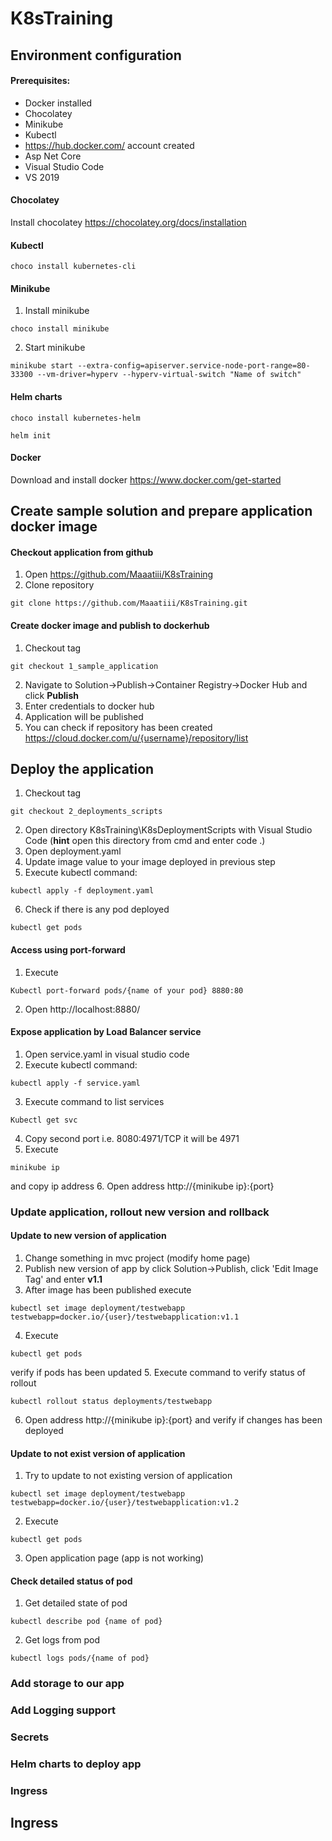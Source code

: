 # K8sTraining

## Environment configuration

#### Prerequisites:
* Docker installed
* Chocolatey 
* Minikube
* Kubectl
* https://hub.docker.com/ account created
* Asp Net Core
* Visual Studio Code
* VS 2019 

#### Chocolatey
Install chocolatey https://chocolatey.org/docs/installation

#### Kubectl
```
choco install kubernetes-cli
```
#### Minikube
1. Install minikube
```
choco install minikube
```
2. Start minikube
```
minikube start --extra-config=apiserver.service-node-port-range=80-33300 --vm-driver=hyperv --hyperv-virtual-switch "Name of switch"
```
#### Helm charts
```
choco install kubernetes-helm

helm init
```

#### Docker
Download and install docker https://www.docker.com/get-started

## Create sample solution and prepare application docker image

#### Checkout application from github
1. Open https://github.com/Maaatiii/K8sTraining
2. Clone repository
```
git clone https://github.com/Maaatiii/K8sTraining.git
```
	
#### Create docker image and publish to dockerhub
1. Checkout tag
```
git checkout 1_sample_application
```
2. Navigate to Solution->Publish->Container Registry->Docker Hub and click **Publish**
3. Enter credentials to docker hub
4. Application will be published
5. You can check if repository has been created https://cloud.docker.com/u/{username}/repository/list

## Deploy the application

1. Checkout tag
```
git checkout 2_deployments_scripts
```
2. Open directory K8sTraining\K8sDeploymentScripts with Visual Studio Code (**hint** open this directory from cmd and enter code .)
3. Open deployment.yaml
4. Update image value to your image deployed in previous step
5. Execute kubectl command:
```
kubectl apply -f deployment.yaml
```
6. Check if there is any pod deployed
```
kubectl get pods
```
#### Access using port-forward
1. Execute 
```
Kubectl port-forward pods/{name of your pod} 8880:80
```
2. Open http://localhost:8880/

#### Expose application by Load Balancer service
1. Open service.yaml in visual studio code
2. Execute kubectl command:
```
kubectl apply -f service.yaml
```
3. Execute command to list services
```
Kubectl get svc
```
4. Copy second port i.e.  8080:4971/TCP it will be 4971
5. Execute 
```
minikube ip 
```
and copy ip address
6. Open address http://{minikube ip}:{port}

### Update application, rollout new version and rollback

#### Update to new version of application
1. Change something in mvc project (modify home page)
2. Publish new version of app by click Solution->Publish, click 'Edit Image Tag' and enter **v1.1**
3. After image has been published execute
```
kubectl set image deployment/testwebapp testwebapp=docker.io/{user}/testwebapplication:v1.1
```
4. Execute 
```
kubectl get pods
```
verify if pods has been updated 
5. Execute command to verify status of rollout
```
kubectl rollout status deployments/testwebapp
```
6. Open address http://{minikube ip}:{port} and verify if changes has been deployed

#### Update to not exist version of application
1. Try to update to not existing version of application
```
kubectl set image deployment/testwebapp testwebapp=docker.io/{user}/testwebapplication:v1.2
```
2. Execute 
```
kubectl get pods
```
3. Open application page (app is not working) 

#### Check detailed status of pod
1. Get detailed state of pod
```
kubectl describe pod {name of pod}
```

2. Get logs from pod
```
kubectl logs pods/{name of pod}
```

### Add storage to our app

### Add Logging support

### Secrets 

### Helm charts to deploy app

### Ingress

## Ingress
